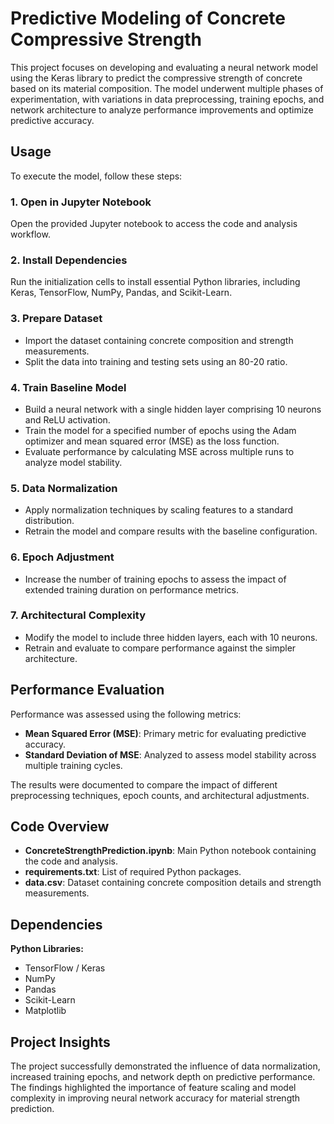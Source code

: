 # Predictive Modeling of Concrete Compressive Strength

This project focuses on developing and evaluating a neural network model using the Keras library to predict the compressive strength of concrete based on its material composition. The model underwent multiple phases of experimentation, with variations in data preprocessing, training epochs, and network architecture to analyze performance improvements and optimize predictive accuracy.

## Usage

To execute the model, follow these steps:

### 1. Open in Jupyter Notebook
Open the provided Jupyter notebook to access the code and analysis workflow.

### 2. Install Dependencies
Run the initialization cells to install essential Python libraries, including Keras, TensorFlow, NumPy, Pandas, and Scikit-Learn.

### 3. Prepare Dataset
- Import the dataset containing concrete composition and strength measurements.
- Split the data into training and testing sets using an 80-20 ratio.

### 4. Train Baseline Model
- Build a neural network with a single hidden layer comprising 10 neurons and ReLU activation.
- Train the model for a specified number of epochs using the Adam optimizer and mean squared error (MSE) as the loss function.
- Evaluate performance by calculating MSE across multiple runs to analyze model stability.

### 5. Data Normalization
- Apply normalization techniques by scaling features to a standard distribution.
- Retrain the model and compare results with the baseline configuration.

### 6. Epoch Adjustment
- Increase the number of training epochs to assess the impact of extended training duration on performance metrics.

### 7. Architectural Complexity
- Modify the model to include three hidden layers, each with 10 neurons.
- Retrain and evaluate to compare performance against the simpler architecture.

## Performance Evaluation

Performance was assessed using the following metrics:
- **Mean Squared Error (MSE)**: Primary metric for evaluating predictive accuracy.
- **Standard Deviation of MSE**: Analyzed to assess model stability across multiple training cycles.

The results were documented to compare the impact of different preprocessing techniques, epoch counts, and architectural adjustments.

## Code Overview
- **ConcreteStrengthPrediction.ipynb**: Main Python notebook containing the code and analysis.
- **requirements.txt**: List of required Python packages.
- **data.csv**: Dataset containing concrete composition details and strength measurements.

## Dependencies

**Python Libraries:**
- TensorFlow / Keras
- NumPy
- Pandas
- Scikit-Learn
- Matplotlib

## Project Insights

The project successfully demonstrated the influence of data normalization, increased training epochs, and network depth on predictive performance. The findings highlighted the importance of feature scaling and model complexity in improving neural network accuracy for material strength prediction.
